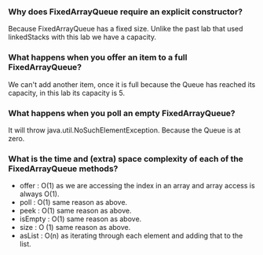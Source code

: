 ### Why does FixedArrayQueue require an explicit constructor?

Because FixedArrayQueue has a fixed size. Unlike the past lab that used linkedStacks with this lab we have a capacity.

### What happens when you offer an item to a full FixedArrayQueue?

We can't add another item, once it is full because the Queue has reached its capacity, in this lab its capacity is 5.

### What happens when you poll an empty FixedArrayQueue?

It will throw java.util.NoSuchElementException. Because the Queue is at zero.

### What is the time and (extra) space complexity of each of the FixedArrayQueue methods?

- offer : O(1) as we are accessing the index in an array and array access is always O(1).
- poll : O(1) same reason as above.
- peek : O(1) same reason as above.
- isEmpty : O(1) same reason as above.
- size : O (1) same reason as above.
- asList : O(n) as iterating through each element and adding that to the list.

